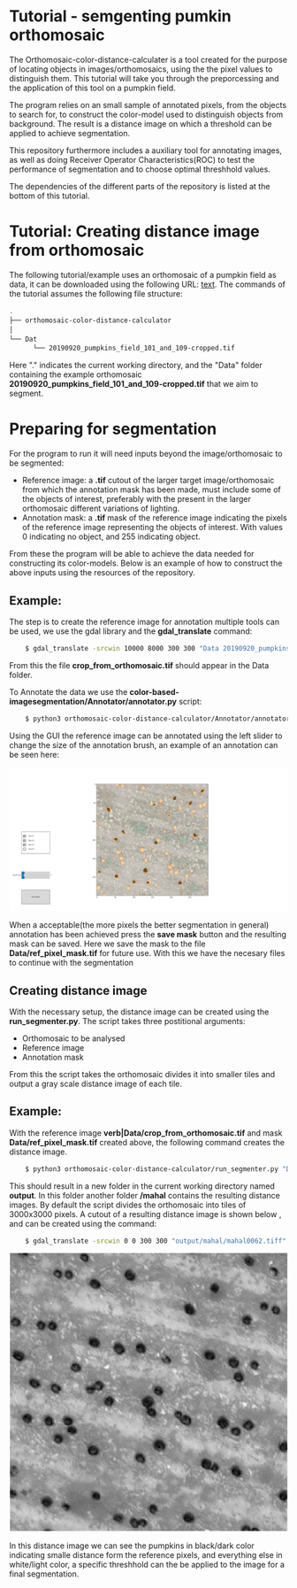 # Tutorial - semgenting pumkin orthomosaic


The Orthomosaic-color-distance-calculater is a tool created for the purpose of locating objects in images/orthomosaics, using the the pixel values to distinguish them.
This tutorial will take you through the preporcessing and the application of this tool on a pumpkin field.


The program relies on an small sample of annotated pixels, from the objects to search for, to construct the color-model used to distinguish objects from background. The result is a distance image on which a threshold can be applied to achieve segmentation.

This repository furthermore includes a auxiliary tool for annotating images, as well as doing Receiver Operator Characteristics(ROC) to test the performance of segmentation and to choose optimal threshhold values.

The dependencies of the different parts of the repository is listed at the bottom of this tutorial.



# Tutorial: Creating distance image from orthomosaic


The following tutorial/example uses an orthomosaic of a pumpkin field as data, it can be downloaded using the following URL: [text](https://zenodo.org/records/8254412). The commands of the tutorial assumes the following file structure:
```bash
.
├── orthomosaic-color-distance-calculator  
│   
└── Dat
      └── 20190920_pumpkins_field_101_and_109-cropped.tif
```
Here "." indicates the current working directory, and the "Data" folder containing the example orthomosaic **20190920_pumpkins_field_101_and_109-cropped.tif** that we aim to segment.


# Preparing for segmentation

For the program to run it will need inputs beyond the image/orthomosaic to be segmented:

- Reference image: a **.tif** cutout of the larger target image/orthomosaic from which the annotation mask has been made, must include some of the objects of interest, preferably with the present in the larger orthomosaic different variations of lighting.
- Annotation mask: a **.tif** mask of the reference image indicating the pixels of the reference image representing the objects of interest. With values 0 indicating no object, and 255 indicating object. 

From these the program will be able to achieve the data needed for constructing its color-models.
Below is an example of how to construct the above inputs using the resources of the repository.

## Example:
The step is to create the reference image for annotation multiple tools can be used, we use the gdal library and the **gdal_translate** command:
```bash
    $ gdal_translate -srcwin 10000 8000 300 300 "Data 20190920_pumpkins_field_101_and_109-cropped.tif" Data/crop_from_orthomosaic.tif
```

From this the file **crop_from_orthomosaic.tif** should appear in the Data folder.

To Annotate the data we use the **color-based-imagesegmentation/Annotator/annotator.py** script: 
```bash
    $ python3 orthomosaic-color-distance-calculator/Annotator/annotator.py Data/crop_from_orthomosaic.tif
```
Using the GUI the reference image can be annotated using the left slider to change the size of the annotation brush, an example of an annotation can be seen here:

![image](tutorial_images/Annotation_example.png)

When a acceptable(the more pixels the better segmentation in general) annotation has been achieved press the **save mask** button and the resulting mask can be saved. Here we save the mask to the file **Data/ref_pixel_mask.tif** for future use.
With this we have the necesary files to continue with the segmentation


## Creating distance image
With the necessary setup, the distance image can be created using the **run_segmenter.py**.
The script takes three postitional arguments:

- Orthomosaic to be analysed
- Reference image
- Annotation mask

From this the script takes the orthomosaic divides it into smaller tiles and output a gray scale distance image of each tile. 
## Example:
With the reference image **verb|Data/crop_from_orthomosaic.tif** and mask **Data/ref_pixel_mask.tif** created above, the following command creates the distance image.
```bash
    $ python3 orthomosaic-color-distance-calculator/run_segmenter.py "Data/20190920_pumpkins_field_101_and_109-cropped.tif" "Data/crop_from_orthomosaic.tif" "Data/ref_pixel_mask.tif" 
```

This should result in a new folder in the current working directory named **output**. In this folder another folder **/mahal** contains the resulting distance images. By default the script divides the orthomosaic into tiles of 3000x3000 pixels. A cutout of a resulting distance image is shown below , and can be created using the command: 
```bash
    $ gdal_translate -srcwin 0 0 300 300 "output/mahal/mahal0062.tiff" "Data/crop_distance_image.tif"
```

![image](tutorial_images/cropped_distance_image.png)

In this distance image we can see the pumpkins in black/dark color indicating smalle distance form the reference pixels, and everything else in white/light color, a specific threshhold can the be applied to the image for a final segmentation.

